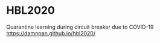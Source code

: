 # HBL2020
Quarantine learning during circuit breaker due to COVID-19
https://damnpan.github.io/hbl2020/
